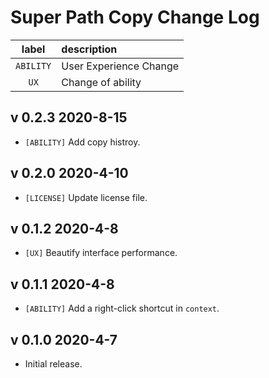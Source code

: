 # **Super Path Copy Change Log**

|   label   | description            |
| :-------: | :--------------------- |
| `ABILITY` | User Experience Change |
|   `UX`    | Change of ability      |

## v 0.2.3 2020-8-15

- `[ABILITY]` Add copy histroy.

## v 0.2.0 2020-4-10

- `[LICENSE]` Update license file.

## v 0.1.2 2020-4-8

- `[UX]` Beautify interface performance.

## v 0.1.1 2020-4-8

- `[ABILITY]` Add a right-click shortcut in `context`.

## v 0.1.0 2020-4-7

- Initial release.